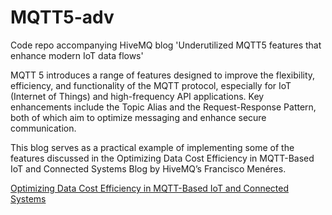 # MQTT5-adv
Code repo accompanying HiveMQ blog 'Underutilized MQTT5 features that enhance modern IoT data flows'

MQTT 5 introduces a range of features designed to improve the flexibility, efficiency, and functionality of the MQTT protocol, especially for IoT (Internet of Things) and high-frequency API applications. Key enhancements include the Topic Alias and the Request-Response Pattern, both of which aim to optimize messaging and enhance secure communication. 

This blog serves as a practical example of implementing some of the features discussed in the  Optimizing Data Cost Efficiency in MQTT-Based IoT and Connected Systems
Blog by HiveMQ’s Francisco Menéres.

[Optimizing Data Cost Efficiency in MQTT-Based IoT and Connected Systems](https://www.hivemq.com/blog/optimizing-data-cost-efficiency-mqtt-based-iot-connected-systems/)
